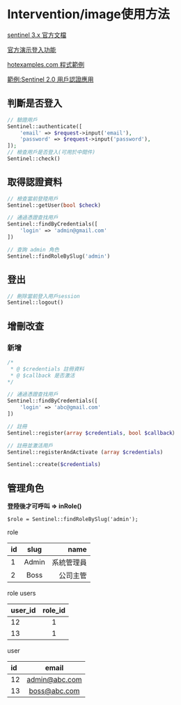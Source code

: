 # Intervention/image使用方法

[sentinel 3.x 官方文檔](https://cartalyst.com/manual/sentinel/3.x)

[官方演示登入功能](https://demo.cartalyst.com/sentinel-kickstart/login)

[hotexamples.com 程式範例 ](https://hotexamples.com/examples/cartalyst.sentinel.laravel.facades/Sentinel/getUser/php-sentinel-getuser-method-examples.html)

[範例:Sentinel 2.0 用戶認證應用](http://laravel51.blogspot.com/2015/08/3-sentinel-20.html)

## 判斷是否登入

```php
// 驗證用戶
Sentinel::authenticate([
    'email' => $request->input('email'),
    'password' => $request->input('password'),
]);
// 檢查用戶是否登入(可用於中間件)
Sentinel::check()
```

## 取得認證資料

```php
// 檢查當前登陸用戶
Sentinel::getUser(bool $check)

// 通過憑證查找用戶
Sentinel::findByCredentials([
    'login' => 'admin@gmail.com'
])

// 查詢 admin 角色 	
Sentinel::findRoleBySlug('admin')
```

## 登出
```php
// 刪除當前登入用戶session
Sentinel::logout()
```

## 增刪改查

### 新增

```php
/*
 * @ $credentials 註冊資料
 * @ $callback 是否激活
*/

// 通過憑證查找用戶
Sentinel::findByCredentials([
    'login' => 'abc@gmail.com'
])

// 註冊
Sentinel::register(array $credentials, bool $callback）

// 註冊並激活用戶 
Sentinel::registerAndActivate (array $credentials)

Sentinel::create($credentials)

```

## 管理角色

**登陸後才可呼叫 =&gt; inRole\(\)**

```text
$role = Sentinel::findRoleBySlug('admin');
```

role

| id | slug | name |
| :--- | :---: | ---: |
| 1 | Admin | 系統管理員 |
| 2 | Boss | 公司主管 |

role users

| user\_id | role\_id |
| :--- | :---: |
| 12 | 1 |
| 13 | 1 |

user

| id | email |
| :--- | :---: |
| 12 | admin@abc.com |
| 13 | boss@abc.com |

